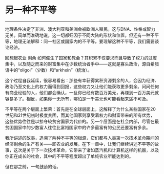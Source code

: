 # 另一种不平等

------

地理条件决定了非洲、澳大利亚和美洲会被欧洲人殖民。这与DNA、性格或智力无关。简单而准确地说，这一切都归因于不同大陆的形状和位置。但还有一种不平等，地理无法解释：同一社区或国家内的不平等。要理解这种不平等，我们需要谈论经济。

回想起农业 剩余 如何催生了国家和教会？其积累不仅要求而且导致了权力的过度集中，以及随之而来的财富集中在少数统治者手中——这就是寡头政治，源自希腊语中的“oligoi”（少数）和“arkhein”（统治）。

这个过程自我延续，很容易看出：那些有幸获得累积资源剩余的人，会因为经济、政治乃至文化上的权力而得到回报，这些权力又让他们能获取更多剩余。问问任何有商业经验的人，他们都会确认，一旦你已经有数百万美元，再赚到一百万美元就容易多了。相反，如果你一无所有，哪怕是一千美元也可能看起来遥不可及。

不平等在两个层面上繁荣：首先是在全球层面上，这解释了为什么某些国家在20世纪和21世纪初时极度贫困，而其他国家则享受着权力和财富带来的所有优势，这些优势往往是以掠夺较贫穷国家为代价的。另一个层面是在社会内部，尽管在最贫困国家中的少数富人往往比富裕国家中的许多最富有的公民还要富有多余。

我所讲述的故事，追溯了两种不平等的根源，它们都与人类第一次技术革命期间的经济剩余的生产有关——即农业的发展。在下一章中，让我们继续讲述不平等的故事，这次是关于下一次技术革命，它带来了诸如蒸汽机和计算机这样的机器，以及你正在成长的社会，其中的不平等程度超出了单纯农业所能达到的。

但在那之前，一句鼓励的话。
